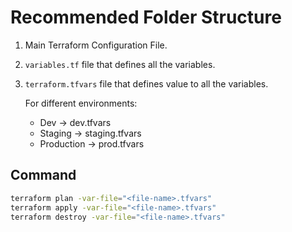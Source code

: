 # Recommended Folder Structure

1. Main Terraform Configuration File.

2. `variables.tf` file that defines all the variables.

3. `terraform.tfvars` file that defines value to all the variables.

    For different environments:

    - Dev -> dev.tfvars
    - Staging -> staging.tfvars
    - Production -> prod.tfvars

## Command

```sh
terraform plan -var-file="<file-name>.tfvars"
terraform apply -var-file="<file-name>.tfvars"
terraform destroy -var-file="<file-name>.tfvars"
```
